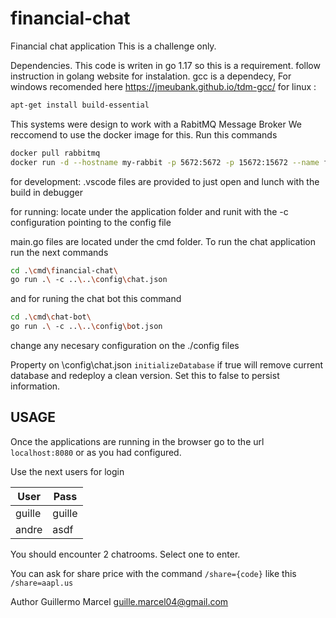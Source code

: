 # financial-chat
Financial chat application 
This is a challenge only.

Dependencies. 
This code is writen in go 1.17 so this is a requirement. follow instruction in golang website for instalation.
gcc is a dependecy, For windows recomended here https://jmeubank.github.io/tdm-gcc/
for linux :

```bash
apt-get install build-essential
```

This systems were design to work with a RabitMQ Message Broker
We reccomend to use the docker image for this.
Run this commands 
```bash
docker pull rabbitmq
docker run -d --hostname my-rabbit -p 5672:5672 -p 15672:15672 --name financial-rabbit rabbitmq
```


for development:
.vscode files are provided to just open and lunch with the build in debugger

for running:
locate under the application folder and runit with the -c configuration pointing to the config file

main.go files are located under the cmd folder.
To run the chat application run the next commands

```bash
cd .\cmd\financial-chat\
go run .\ -c ..\..\config\chat.json
```
and for runing the chat bot this command
```bash
cd .\cmd\chat-bot\
go run .\ -c ..\..\config\bot.json
```

change any necesary configuration on the ./config files

Property on \config\chat.json `initializeDatabase` if true will remove current database and redeploy a clean version. Set this to false to persist information.

## USAGE
Once the applications are running in the browser go to the url `localhost:8080` or as you had configured.

Use the next users for login

|User|Pass|
|---|---|
|guille|guille|
|andre|asdf|

You should encounter 2 chatrooms. Select one to enter.

You can ask for share price with the command `/share={code}` like this `/share=aapl.us`


Author Guillermo Marcel
guille.marcel04@gmail.com